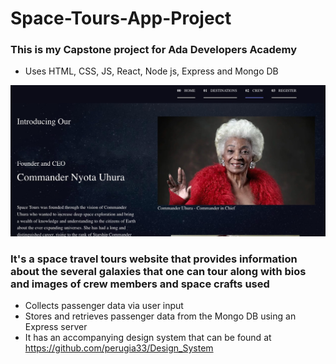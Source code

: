 # Space-Tours-App-Project

### This is my Capstone project for Ada Developers Academy
* Uses HTML, CSS,  JS,  React, Node js,  Express and Mongo DB

<img src="public/ReadMe_Cover_Image.jpeg" width=600>



### It's a space travel tours website that provides information about the several galaxies that one can tour along with bios and images of crew members and space crafts used
* Collects passenger data via user input 
* Stores and retrieves passenger data from the Mongo DB using an Express server 
* It has an accompanying design system that can be found at https://github.com/perugia33/Design_System
